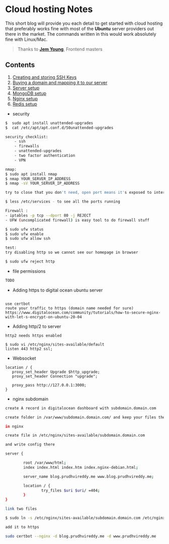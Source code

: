 # Cloud hosting Notes

This short blog will provide you each detail to get started with cloud hosting that preferably works fine with most of the **Ubuntu** server providers out there in the market. The commands written in this would work absolutely fine with Linux/Mac.

> Thanks to [**Jem Young**](https://docs.google.com/presentation/d/1Mvf_rOFz1wZeH1irajJqhRQgzid7BkqJBd8wigpz39M/edit#slide=id.g616bd81ef8_0_58), Frontend masters

## Contents

1. [Creating and storing SSH Keys](ssh_config.md)
2. [Buying a domain and mapping it to our server](domain_mapping.md)
3. [Server setup](server_setup.md)
4. [MongoDB setup](mongo_setup.md)
5. [Nginx setup](nginx_setup.md)
6. [Redis setup](redis_setup.md)

- security

```bash
$  sudo apt install unattended-upgrades
$  cat /etc/apt/apt.conf.d/50unattended-upgrades

security checklist:
	- ssh
	- firewalls
	- unattended-upgrades
	- two factor authentication
	- VPN

nmap:
$ sudo apt install nmap
$ nmap YOUR_SERVER_IP_ADDRESS
$ nmap -sV YOUR_SERVER_IP_ADDRESS

try to close that you don't need, open port means it's exposed to internet and someone gonna find if any vulnerabilities show up

$ less /etc/services - to see all the ports running

Firewall :
- iptables -p tcp --dport 80 -j REJECT
- UFW (uncomplicated firewall) is easy tool to do firewall stuff

$ sudo ufw status
$ sudo ufw enable
$ sudo ufw allow ssh

test:
try disabling http so we cannot see our homepage in browser

$ sudo ufw reject http

```

- file permissions

```bash
TODO
```

- Adding https to digital ocean ubuntu server

```

use certbot
route your traffic to https (domain name needed for sure)
https://www.digitalocean.com/community/tutorials/how-to-secure-nginx-with-let-s-encrypt-on-ubuntu-20-04
```

- Adding http/2 to server

```
http2 needs https enabled

$ sudo vi /etc/nginx/sites-available/default
listen 443 http2 ssl;

```

- Websocket

```
location / {
   proxy_set_header Upgrade $http_upgrade;
   proxy_set_header Connection "upgrade";

   proxy_pass http://127.0.0.1:3000;
}

```

- nginx subdomain

```bash
create A record in digitalocean dashboard with subdomain.domain.com

create folder in /var/www/subdomain.domain.com/ and keep your files there

in nginx

create file in /etc/nginx/sites-available/subdomain.domain.com

and write config there

server {

        root /var/www/html;
        index index.html index.htm index.nginx-debian.html;

        server_name blog.prudhvireddy.me www.blog.prudhvireddy.me;

        location / {
                try_files $uri $uri/ =404;
        }
}

link two files

$ sudo ln -s /etc/nginx/sites-available/subdomain.domain.com /etc/nginx/sites-enabled/subdomain.domain.com

add it to https

sudo certbot --nginx -d blog.prudhvireddy.me -d www.prudhvireddy.me

```
